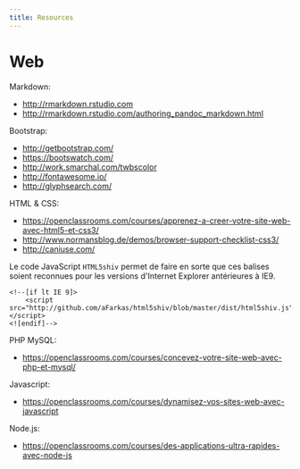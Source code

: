 ```yaml
---
title: Resources
---
```


Web 
=====

Markdown:

- http://rmarkdown.rstudio.com
- http://rmarkdown.rstudio.com/authoring_pandoc_markdown.html

Bootstrap:

- http://getbootstrap.com/
- https://bootswatch.com/
- http://work.smarchal.com/twbscolor
- http://fontawesome.io/
- http://glyphsearch.com/

HTML & CSS:

- https://openclassrooms.com/courses/apprenez-a-creer-votre-site-web-avec-html5-et-css3/
- http://www.normansblog.de/demos/browser-support-checklist-css3/
- http://caniuse.com/

Le code JavaScript `HTML5shiv` permet de faire en sorte que ces balises soient reconnues pour les versions d'Internet Explorer antérieures à IE9.
```{html}
<!--[if lt IE 9]>
    <script src="http://github.com/aFarkas/html5shiv/blob/master/dist/html5shiv.js"></script>
<![endif]-->
```

PHP MySQL:

- https://openclassrooms.com/courses/concevez-votre-site-web-avec-php-et-mysql/

Javascript:

- https://openclassrooms.com/courses/dynamisez-vos-sites-web-avec-javascript

Node.js:

- https://openclassrooms.com/courses/des-applications-ultra-rapides-avec-node-js
